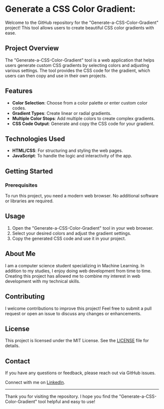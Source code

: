 
# Generate a CSS Color Gradient: 

Welcome to the GitHub repository for the "Generate-a-CSS-Color-Gradient" project! This tool allows users to create beautiful CSS color gradients with ease.

## Project Overview

The "Generate-a-CSS-Color-Gradient" tool is a web application that helps users generate custom CSS gradients by selecting colors and adjusting various settings. The tool provides the CSS code for the gradient, which users can then copy and use in their own projects.

## Features

- **Color Selection**: Choose from a color palette or enter custom color codes.
- **Gradient Types**: Create linear or radial gradients.
- **Multiple Color Stops**: Add multiple colors to create complex gradients.
- **CSS Code Output**: Generate and copy the CSS code for your gradient.

## Technologies Used

- **HTML/CSS**: For structuring and styling the web pages.
- **JavaScript**: To handle the logic and interactivity of the app.

## Getting Started

### Prerequisites

To run this project, you need a modern web browser. No additional software or libraries are required.

## Usage

1. Open the "Generate-a-CSS-Color-Gradient" tool in your web browser.
2. Select your desired colors and adjust the gradient settings.
3. Copy the generated CSS code and use it in your project.

## About Me

I am a computer science student specializing in Machine Learning. In addition to my studies, I enjoy doing web development from time to time. Creating this project has allowed me to combine my interest in web development with my technical skills.

## Contributing

I welcome contributions to improve this project! Feel free to submit a pull request or open an issue to discuss any changes or enhancements.

## License

This project is licensed under the MIT License. See the [LICENSE](LICENSE) file for details.

## Contact

If you have any questions or feedback, please reach out via GitHub issues.

Connect with me on [LinkedIn](https://www.linkedin.com/in/shivam-prasad1001/).

---

Thank you for visiting the repository. I hope you find the "Generate-a-CSS-Color-Gradient" tool helpful and easy to use!
